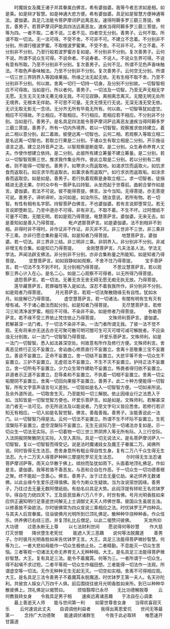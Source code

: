 <!-- { "loadSidebar": true } -->
　　时魔妓女及魔王诸子并其眷属白佛言。希有婆伽婆。我等今者志求如是相。如是乘。如是辩才智慧。如是神通大悲方便。希有婆伽婆。具足如是智慧方便神通等法。婆伽婆。具足几法能令菩萨摩诃萨远离恶友。速得阿耨多罗三藐三菩提。佛言。善男子。若菩萨摩诃萨能具四法远离恶友。速疾当得阿耨多罗三藐三菩提。何等为四。一者不取。二者不说。三者不见。四者空无分别。善男子。云何不取。所谓不取一切法。无一法可得。不受不舍。不可非不可。不建立不念着。不分别非不分别。所谓行檀波罗蜜。不取檀波罗蜜果。不受不舍。不可非不可。不立不着。不分别非不分别。乃至行般若波罗蜜亦复如是。不分别非不分别。复次善男子。云何不说。所谓不说众生可得。不说命者。不说寿者。不说人。不说众生界可得。不说有意有所取。乃至不分别非不分别。复次善男子。云何不见。所谓不见色声香味触法。不取色声香味触法。乃至不分别非不分别。复次善男子。云何空无分别。所谓一切三世三界阴界入等因缘果报。所缘之法无起无依。无有生相不取不舍。乃至不分别非不分别。何以故。舍离一切行一切持一切身。及分别不分别故。一切智智相应不可得故。当如是行。所以者何。善男子。一切法及一切智。乃至无声无相无字无愿。无生无灭无体无著无缘无我。不可见寂静。离相离念离灭。无闇无明无处所无境界。无根本无伴助。不可思不可量。无贪无悭无行无说。无深无浅无受无依。无识无取无影无一念顷。无分齐无所有毕竟无所有。何以故。一切智等犹如虚空。相应不可得故。不立相应。不取相应。不行相应。若相应若不相应。不分别非不分别。当如是行。善男子。是名具足四法能令菩萨摩诃萨远离恶友速疾当得阿耨多罗三藐三菩提。善男子。所有一切内外境界。若以一切智智。观察推求依持建立。着此二相以意分别。起二着故。彼便远离一切智也。云何二相。若观察入等取立相二是名远离一切智也。若取立行果是二分别。于诸众生有取立相是二分别。开示施设语言之道。建立总持音声之法。以智观察是断是常。是二分别。众生寿命养育人丈夫。作使作想建立依持。是二分别。此彼所有建立筹量不建立筹量。是二分别。若以一切智智观察三世。推求我作集业所作。彼此立取是二分别。若以分别有二相者。则不能得一切智也。善男子。如寒求火而返取地。如渴求饮而返取火。如饥求食而返取石。如庄求华而返取衣。如薰求香而返取尸。如行求衣而返取垢。如涂求香而返取空。如是如是。善男子。若行执着观察是身取立相二。求一切智者。徒捐精进无道无果。尔时众中有一菩萨名曰持智。从坐而起于世尊前。曲躬合掌作如是言。婆伽婆。若法不可说。彼不能得菩提。佛言。汝今当知。无得菩提。亦无菩提可说。善男子。谛听谛听。汝问如是。如汝所乐。随汝意说。若所有物。若一切智。有性有相有名字耶。持智菩萨白佛言。不也婆伽婆。若有言说即堕常见。若无言说即堕断见。乃至中道亦不可得。非有非无。不取不着。不生不坏。过阿僧祇不可量不可数。无闇无明。若如是观乃得菩提。电慧菩萨言。婆伽婆。无来无去。如是善知如是善入乃得菩提。
　　毗卢遮那菩萨言。如是婆伽婆。法不到相非不到相。非得时非不得时。非作证非不作证。非灭非不灭。非三世非不三世。非三乘非不三乘。亦非行愿合集称量可得。如是知者乃得菩提。
　　地慧菩萨言。婆伽婆。若一切法。非三界非三结。非三明非三乘。非阴界入。非分别非不分别。非减非增无有合集。如是知已乃得菩提。
　　金刚慧菩萨言。凡夫法圣人法。学法无学法。声闻法辟支佛法。非分别非不分别。亦非合集称量之所能知。如是知者乃得菩提。
　　坚慧菩萨言。如如寂静如如观察。不舍不住乃得菩提。
　　宝手菩萨言。若一切法不生不到不时。无分别相乃得菩提。
　　不思议慧菩萨言。若以观察三界心计入在心。是名二心。如是二心观察不可得者。以无所得乃得菩提。
　　退怨菩萨言。若一切法。无著无贪无舍无碍无愿无痴无执无放。乃得菩提。
　　莲华藏菩萨言。若罪福性等入是如法。深忍不着我我所作。非分别非不分别。如是观者乃得菩提。
　　月光菩萨言。若观一切法聚散随缘无有自性。犹如水月。如是解已乃得菩提。
　　虚空慧菩萨言。若一切诸法。有闇有明有生有灭有增有减。不于诸心数法而起分别。如是知者乃得菩提。
　　无尽慧菩萨言。若修习三轮清净波罗蜜。相应不可得。不染非不染。如是修者乃得菩提。
　　弥勒菩萨言。若不缘不受三界依止梵住依止乃得菩提。
　　文殊师利菩萨言。婆伽婆。若解甚深一法门者。于一切法不染非不染。一法门者所谓无我。了彼一法不觉不观。无有将来亦无送去亦无可聚可散可明可闇可生可灭可增可减可解脱者。不应染浊无分别故。以一法门一切智智乃得菩提。
　　坏爱乐菩萨言。文殊师利。如是一法门一切智智。悉入如法甚深空处。何故意有所作及修行方便。文殊师利言。舍离恶见修行正见不妄置立。舍谄曲心修质直行不妄置立。舍离十恶敬重三宝不妄置立。善说不妄置立。正命不妄置立。舍一切结不妄置立。大悲平等不舍一切众生不妄置立。三护不妄置立。无虚诳法不妄置立。不生不灭不妄置立。护持正法不妄置立。舍一切所有不妄置立。少力众生常作建助不妄置立。怖畏者得归依不妄置立。非道者示正道不妄置立。忍辱柔和不妄置立。不执着一切相不妄置立。舍离一切尘垢闇阴不妄置立。舍离一切回向果报不妄置立。善男子。此二十种方便能得一切智智。所有文字音声语言句义差别。一切皆如是名入一切智智方便。一切如来所说。及余外道所说。一切取舍生灭。乃至能知一切三解脱。依止因缘业行之法悉入于如。当知皆是一切智觉智方便也。坏爱乐菩萨言。如是如是。文殊师利。若解甚深法门者无一法可见。亦无所说法及以能说者。乃至文字句义皆应悉舍。若修行若识知无有相应。一切入如是名智觉智。佛言。善哉善哉。善男子。汝能善说此一法门。以一切智智乃得是法。云何一切法不妄置立。所谓不生不坏际不妄置立。生死涅槃际不妄置立。虚空涅槃际不妄置立。无生无说际乃至一切诸法亦复如是。示一切众生一切法无实际。示一切着物一切三世三界阴界入等无所有际。入三行空际。入法阴报阴聚散阴无实际。入空入真际。具足一切无说法义。是名菩萨摩诃萨入一切智智。复以一切智智而得受记。说是法时魔诸妓女及魔王子眷属二万。闻佛所说。同时皆得无生法忍。悉舍身意所有粗业得自性生身。复有二万八千众生得无生法忍。九十二万天人得菩萨种种三摩提陀罗尼无生法忍。
　　尔时得无生法忍诸菩萨摩诃萨等。雨天众华散于佛上。缤纷而坠犹如雨下。头面着地顶礼佛足。作如是言。婆伽婆。我等若值不善恶友。与恶和合自在作恶。于一切众生一切功德善根之聚。终不能起一念善心。佛言。善男子。汝于过去无量亿劫。亲近供养无数诸佛。以此业缘今生爱乐还得值佛。我今为断众生疑故。当为汝说宿世因缘。善男子。乃往过去无量无数阿僧祇劫。有劫名曰具足大势。此阎浮提有转轮王名优钵罗华。得自在力统四天下。王及臣民皆寿六万八千岁。时世有佛。号月光明香胜如来应供正遍知明行足善逝世间解无上士调御丈夫天人师佛世尊。彼国众生虽居五浊。以修善故不染欲法。尔时彼佛常为四众宣说三乘相应之法。时优钵罗王严四种兵。与其夫人后宫眷属。往诣彼佛月光明所到已顶礼佛足。散种种华烧种种香。作众伎乐。供养佛已右绕三匝。并复顶礼比丘僧足。以此二偈赞问彼佛。
　　天龙所仰大功德　　过患永断无上尊
　　以七法财利世间　　愿说得何等妙慧
　　作大慈灯灭世闇　　降伏堕生老死忧
　　能遮人天三恶趣　　说何等法脱魔道
　　善男子。尔时彼月光明香胜如来告优钵罗王言。大王。具足三法能得菩萨微妙智慧。何等为三。一者大悲如母能作一切众生极依止处。二者精勤。不息能灭一切众生苦恼。三者等观一切诸法无命无养育无人无种种相。大王。是名具足三法能得菩萨微妙智慧。大王。复有具足三法。能令不着魔罥。何等为三。一者所谓于一切众生。得不起嗔不求过短。二者平等观一切众生作福田想。三者能得一切法作一法观。所谓虚空等一切法。无作无种种无生无起无灭。一切空如实相。舍离不可得相应观。大王。是名具足三法令善男子不着魔罥永脱魔道。时优钵罗王第一夫人。名天孙陀利。共彼宫人婇女八万四千人俱。前后围绕往彼月光明香胜如来所。到已以种种华散彼佛上。顶礼佛足以偈赞曰。
　　烦恼翳障已永尽　　无比功德解脱尊
　　云何教我转女身　　令我具足男子相
　　速疾远离诸恶趣　　于法自在心调柔
　　最上善逝天人师　　能与世间第一利
　　如蒙世尊舍女身　　当得欢喜寂灭乐
　　云何速说此丈夫　　自调调他利益者
　　我得出离恩爱坑　　世间无等最第一
　　念持广大功德聚　　能速调伏诸群生
　　今我于此必取转　　唯愿速开甘露道
